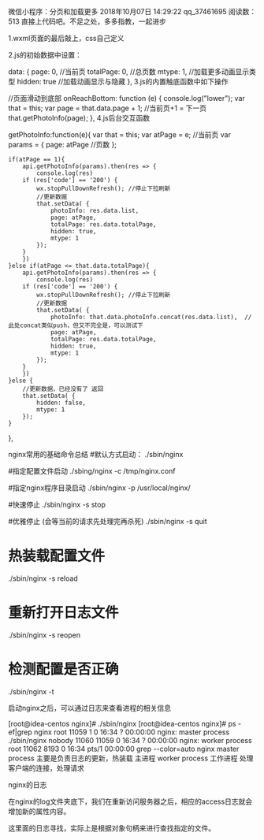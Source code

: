 微信小程序：分页和加载更多
2018年10月07日 14:29:22 qq_37461695 阅读数：513
直接上代码吧。不足之处，多多指教，一起进步

1.wxml页面的最后敲上，css自己定义

<view class="loadmore" mtype="{{mtype}}" hidden="{{hidden}}"><text>已经没有更多了~</text></view>
2.js的初始数据中设置：

data: {
    page: 0,    //当前页
    totalPage: 0,   //总页数
    mtype: 1,    //加载更多动画显示类型
    hidden: true    //加载动画显示与隐藏
},
3.js的内置触底函数中如下操作

//页面滑动到底部
onReachBottom: function (e) {
    console.log("lower");
    var that = this;
    var page = that.data.page + 1;  //当前页+1 = 下一页
    that.getPhotoInfo(page);
},
4.js后台交互函数

getPhotoInfo:function(e){
    var that = this;
    var atPage = e; //当前页
    var params = {
        page: atPage //页数
    };

    if(atPage == 1){
        api.getPhotoInfo(params).then(res => {
            console.log(res)
        if (res['code'] == '200') {
            wx.stopPullDownRefresh(); //停止下拉刷新
            //更新数据
            that.setData( {
                photoInfo: res.data.list,
                page: atPage,
                totalPage: res.data.totalPage,
                hidden: true,
                mtype: 1
            });
        }
        })
    }else if(atPage <= that.data.totalPage){
        api.getPhotoInfo(params).then(res => {
            console.log(res)
        if (res['code'] == '200') {
            wx.stopPullDownRefresh(); //停止下拉刷新
            //更新数据
            that.setData( {
                photoInfo: that.data.photoInfo.concat(res.data.list),  //此处concat类似push，但又不完全是，可以测试下
                page: atPage,
                totalPage: res.data.totalPage,
                hidden: true,
                mtype: 1
            });
        }
        })
    }else {
        //更新数据，已经没有了 返回
        that.setData( {
            hidden: false,
            mtype: 1
        });
    }
},
 

 nginx常用的基础命令总结
#默认方式启动：
./sbin/nginx 

#指定配置文件启动 
./sbing/nginx -c /tmp/nginx.conf 

#指定nginx程序目录启动
./sbin/nginx -p /usr/local/nginx/

#快速停止
./sbin/nginx -s stop

#优雅停止 (会等当前的请求先处理完再杀死)
./sbin/nginx -s quit

# 热装载配置文件 
./sbin/nginx -s reload
# 重新打开日志文件
./sbin/nginx -s reopen

# 检测配置是否正确
./sbin/nginx -t


启动nginx之后，可以通过日志来查看进程的相关信息

[root@idea-centos nginx]# ./sbin/nginx
[root@idea-centos nginx]# ps -ef|grep nginx
root      11059      1  0 16:34 ?        00:00:00 nginx: master process ./sbin/nginx
nobody    11060  11059  0 16:34 ?        00:00:00 nginx: worker process
root      11062   8193  0 16:34 pts/1    00:00:00 grep --color=auto nginx
master process 主要是负责日志的更新，热装载 主进程
worker process 工作进程 处理客户端的连接，处理请求

nginx的日志

在nginx的log文件夹底下，我们在重新访问服务器之后，相应的access日志就会增加新的属性内容。

这里面的日志寻找，实际上是根据对象句柄来进行查找指定的文件。